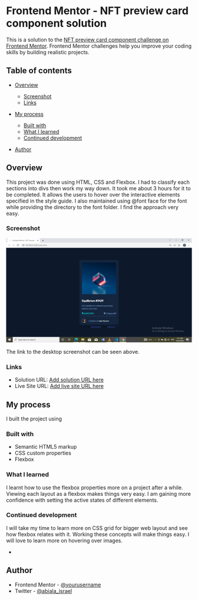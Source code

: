 # Frontend Mentor - NFT preview card component solution

This is a solution to the [NFT preview card component challenge on Frontend Mentor](https://www.frontendmentor.io/challenges/nft-preview-card-component-SbdUL_w0U). Frontend Mentor challenges help you improve your coding skills by building realistic projects.

## Table of contents

- [Overview](#overview)

  - [Screenshot](#screenshot)
  - [Links](#links)

- [My process](#my-process)
  - [Built with](#built-with)
  - [What I learned](#what-i-learned)
  - [Continued development](#continued-development)
- [Author](#author)

## Overview

This project was done using HTML, CSS and Flexbox. I had to classify each sections into divs then work my way down. It took me about 3 hours for it to be completed. It allows the users to hover over the interactive elements specified in the style guide. I also maintained using @font face for the font while providing the directory to the font folder. I find the approach very easy.

### Screenshot

![](images/nft-card-screenshot.png)

The link to the desktop screenshot can be seen above.

### Links

- Solution URL: [Add solution URL here](https://your-solution-url.com)
- Live Site URL: [Add live site URL here](https://your-live-site-url.com)

## My process

I built the project using

### Built with

- Semantic HTML5 markup
- CSS custom properties
- Flexbox

### What I learned

I learnt how to use the flexbox properties more on a project after a while. Viewing each layout as a flexbox makes things very easy. I am gaining more confidence with setting the active states of different elements.

### Continued development

I will take my time to learn more on CSS grid for bigger web layout and see how flexbox relates with it. Working these concepts will make things easy. I will love to learn more on hovering over images.

-

## Author

- Frontend Mentor - [@yourusername](https://www.frontendmentor.io/profile/Abiala705)
- Twitter - [@abiala_israel](https://www.twitter.com/abiala_israel)

